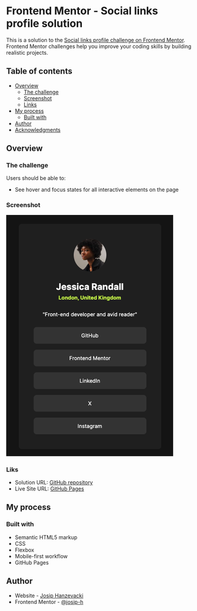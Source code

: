 # Frontend Mentor - Social links profile solution

This is a solution to the [Social links profile challenge on Frontend Mentor](https://www.frontendmentor.io/challenges/social-links-profile-UG32l9m6dQ). Frontend Mentor challenges help you improve your coding skills by building realistic projects. 

## Table of contents

- [Overview](#overveiw)
  - [The challenge](#the-challenge)
  - [Screenshot](#screenshot)
  - [Links](#links)
- [My process](#my-process)
  - [Built with](#built-with)
- [Author](#author)
- [Acknowledgments](#acknowledgments)

## Overview

### The challenge

Users should be able to:

- See hover and focus states for all interactive elements on the page

### Screenshot

![](./assets/screenshot/screenshot.png)

### Liks

- Solution URL: [GitHub repository](https://github.com/josip-h/social-links-profile)
- Live Site URL: [GitHub Pages](https://josip-h.github.io/social-links-profile/)

## My process

### Built with

- Semantic HTML5 markup
- CSS
- Flexbox
- Mobile-first workflow
- GitHub Pages

## Author

- Website - [Josip Hanzevacki](https://github.com/josip-h)
- Frontend Mentor - [@josip-h](https://www.frontendmentor.io/profile/josip-h)